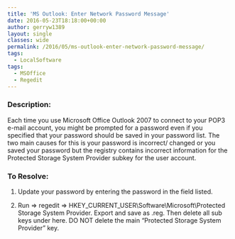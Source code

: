 ```yaml
---
title: 'MS Outlook: Enter Network Password Message'
date: 2016-05-23T18:18:00+00:00
author: gerryw1389
layout: single
classes: wide
permalink: /2016/05/ms-outlook-enter-network-password-message/
tags:
  - LocalSoftware
tags:
  - MSOffice
  - Regedit
---
```

<!--more-->

### Description:

Each time you use Microsoft Office Outlook 2007 to connect to your POP3 e-mail account, you might be prompted for a password even if you specified that your password should be saved in your password list. The two main causes for this is your password is incorrect/ changed or you saved your password but the registry contains incorrect information for the Protected Storage System Provider subkey for the user account.

### To Resolve:

1. Update your password by entering the password in the field listed.

2. Run => regedit => HKEY_CURRENT_USER\Software\Microsoft\Protected Storage System Provider. Export and save as .reg. Then delete all sub keys under here. DO NOT delete the main &#8220;Protected Storage System Provider&#8221; key.